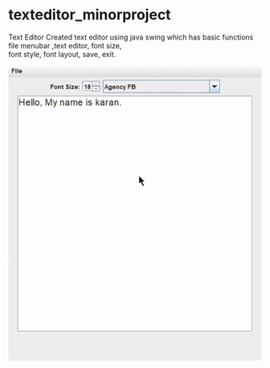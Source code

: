 # texteditor_minorproject
Text Editor Created text editor using java swing which has basic functions file menubar ,text editor, font size,  
font style, font layout, save, exit. 


![](https://github.com/karan151120/texteditor_minorproject/blob/master/notepad%20gif.gif)
